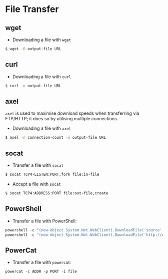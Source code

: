 # File Transfer

## wget

- Downloading a file with `wget`

```bash
$ wget -O output-file URL
```

## curl

- Downloading a file with `curl`

```bash
$ curl -o output-file URL
```

## axel

`axel` is used to maximise download speeds when transferring via FTP/HTTP; it does so by utilising multiple connections.

- Downloading a file with `axel`

```bash
$ axel -n connection-count -o output-file URL
```

## socat

- Transfer a file with `socat`

```bash
$ socat TCP4-LISTEN:PORT,fork file:in-file
```

- Accept a file with `socat`

```bash
$ socat TCP4:ADDRESS:PORT file:out-file,create
```

## PowerShell

- Transfer a file with PowerShell:

```powershell
powershell -c "(new-object System.Net.WebClient).DownloadFile('source','destination')"
powershell -c "(new-object System.Net.WebClient).DownloadFile('http://website/file.txt','C:\Users\SomeUser\Desktop\file.txt')"
```

## PowerCat

- Transfer a file with `powercat`:

```powershell
powercat -c ADDR -p PORT -i file
```
